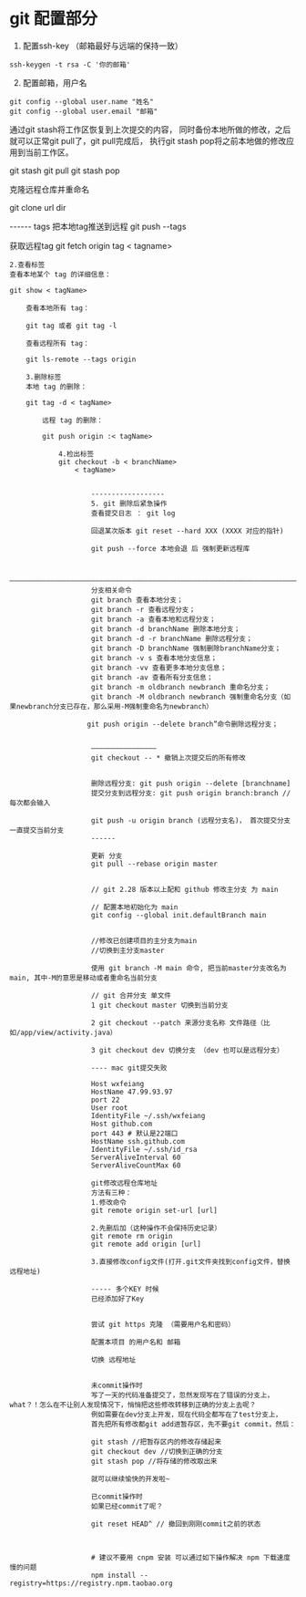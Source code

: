 # git 配置部分

1. 配置ssh-key （邮箱最好与远端的保持一致）

```
ssh-keygen -t rsa -C '你的邮箱'
```
2. 配置邮箱，用户名
```
git config --global user.name "姓名"
git config --global user.email "邮箱"

```


通过git stash将工作区恢复到上次提交的内容，
同时备份本地所做的修改，之后就可以正常git pull了，git pull完成后，
执行git stash pop将之前本地做的修改应用到当前工作区。


git stash
git pull
git stash pop

克隆远程仓库并重命名

git clone url dir

------ tags
把本地tag推送到远程
git push --tags

获取远程tag
git fetch origin tag < tagname>

    2.查看标签
    查看本地某个 tag 的详细信息：

    git show < tagName>

        查看本地所有 tag：

        git tag 或者 git tag -l

        查看远程所有 tag：

        git ls-remote --tags origin

        3.删除标签
        本地 tag 的删除：

        git tag -d < tagName>

            远程 tag 的删除：

            git push origin :< tagName>

                4.检出标签
                git checkout -b < branchName>
                    < tagName>


                        ------------------
                        5. git 删除后紧急操作
                        查看提交日志 ： git log

                        回退某次版本 git reset --hard XXX (XXXX 对应的指针)

                        git push --force 本地会退 后 强制更新远程库


                        ——————————————————————————————————————————————————————————————————————————
                        分支相关命令
                        git branch 查看本地分支；
                        git branch -r 查看远程分支；
                        git branch -a 查看本地和远程分支；
                        git branch -d branchName 删除本地分支；
                        git branch -d -r branchName 删除远程分支；
                        git branch -D branchName 强制删除branchName分支；
                        git branch -v s 查看本地分支信息；
                        git branch -vv 查看更多本地分支信息；
                        git branch -av 查看所有分支信息；
                        git branch -m oldbranch newbranch 重命名分支；
                        git branch -M oldbranch newbranch 强制重命名分支（如果newbranch分支已存在，那么采用-M强制重命名为newbranch）

                       git push origin --delete branch”命令删除远程分支；


                        ————————————————
                        git checkout -- * 撤销上次提交后的所有修改


                        删除远程分支: git push origin --delete [branchname]
                        提交分支到远程分支: git push origin branch:branch // 每次都会输入

                        git push -u origin branch (远程分支名)， 首次提交分支 一直提交当前分支
                        ------

                        更新 分支
                        git pull --rebase origin master


                        // git 2.28 版本以上配和 github 修改主分支 为 main

                        // 配置本地初始化为 main
                        git config --global init.defaultBranch main


                        //修改已创建项目的主分支为main
                        //切换到主分支master

                        使用 git branch -M main 命令, 把当前master分支改名为main, 其中-M的意思是移动或者重命名当前分支

                        // git 合并分支 单文件
                        1 git checkout master 切换到当前分支

                        2 git checkout --patch 来源分支名称 文件路径（比如/app/view/activity.java）

                        3 git checkout dev 切换分支 （dev 也可以是远程分支）

                        ---- mac git提交失败

                        Host wxfeiang
                        HostName 47.99.93.97
                        port 22
                        User root
                        IdentityFile ~/.ssh/wxfeiang
                        Host github.com
                        port 443 # 默认是22端口
                        HostName ssh.github.com
                        IdentityFile ~/.ssh/id_rsa
                        ServerAliveInterval 60
                        ServerAliveCountMax 60

                        git修改远程仓库地址
                        方法有三种：
                        1.修改命令
                        git remote origin set-url [url]

                        2.先删后加（这种操作不会保持历史记录）
                        git remote rm origin
                        git remote add origin [url]

                        3.直接修改config文件(打开.git文件夹找到config文件，替换远程地址)

                        ----- 多个KEY 时候
                        已经添加好了Key


                        尝试 git https 克隆 （需要用户名和密码）

                        配置本项目 的用户名和 邮箱

                        切换 远程地址


                        未commit操作时
                        写了一天的代码准备提交了，忽然发现写在了错误的分支上，what？！怎么在不让别人发现情况下，悄悄把这些修改转移到正确的分支上去呢？
                        例如需要在dev分支上开发，现在代码全都写在了test分支上，
                        首先把所有修改都git add进暂存区，先不要git commit，然后：

                        git stash //把暂存区内的修改存储起来
                        git checkout dev //切换到正确的分支
                        git stash pop //将存储的修改取出来

                        就可以继续愉快的开发啦~

                        已commit操作时
                        如果已经commit了呢？

                        git reset HEAD^ // 撤回到刚刚commit之前的状态



                        # 建议不要用 cnpm 安装 可以通过如下操作解决 npm 下载速度慢的问题
                        npm install --registry=https://registry.npm.taobao.org